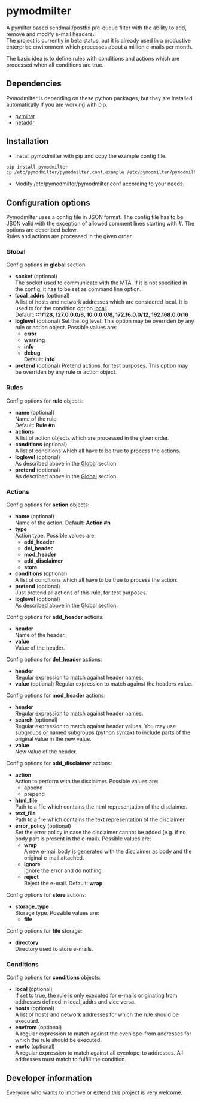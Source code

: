 # pymodmilter
A pymilter based sendmail/postfix pre-queue filter with the ability to add, remove and modify e-mail headers.  
The project is currently in beta status, but it is already used in a productive enterprise environment which processes about a million e-mails per month.  

The basic idea is to define rules with conditions and actions which are processed when all conditions are true.

## Dependencies
Pymodmilter is depending on these python packages, but they are installed automatically if you are working with pip.
* [pymilter](https://pythonhosted.org/pymilter/)
* [netaddr](https://github.com/drkjam/netaddr/)

## Installation
* Install pymodmilter with pip and copy the example config file.
```sh
pip install pymodmilter
cp /etc/pymodmilter/pymodmilter.conf.example /etc/pymodmilter/pymodmilter.conf
```
* Modify /etc/pymodmilter/pymodmilter.conf according to your needs.

## Configuration options
Pymodmilter uses a config file in JSON format. The config file has to be JSON valid with the exception of allowed comment lines starting with **#**. The options are described below.  
Rules and actions are processed in the given order.

### Global
Config options in **global** section:
* **socket** (optional)  
  The socket used to communicate with the MTA. If it is not specified in the config, it has to be set as command line option.
* **local_addrs** (optional)  
  A list of hosts and network addresses which are considered local. It is used to for the condition option [local](#Conditions).  
  Default: **::1/128, 127.0.0.0/8, 10.0.0.0/8, 172.16.0.0/12, 192.168.0.0/16**
* **loglevel**  (optional)
  Set the log level. This option may be overriden by any rule or action object. Possible values are:
  * **error**  
  * **warning**  
  * **info**  
  * **debug**  
  Default: **info**
* **pretend** (optional)
  Pretend actions, for test purposes. This option may be overriden by any rule or action object.

### Rules
Config options for **rule** objects:
* **name**  (optional)  
  Name of the rule.  
  Default: **Rule #n**
* **actions**  
  A list of action objects which are processed in the given order.
* **conditions** (optional)  
  A list of conditions which all have to be true to process the actions.
* **loglevel** (optional)  
  As described above in the [Global](#Global) section.
* **pretend** (optional)  
  As described above in the [Global](#Global) section.

### Actions
Config options for **action** objects:
* **name** (optional)  
  Name of the action.
  Default: **Action #n**
* **type**  
  Action type. Possible values are:
  * **add_header**
  * **del_header**
  * **mod_header**
  * **add_disclaimer**
  * **store**
* **conditions** (optional)  
  A list of conditions which all have to be true to process the action.
* **pretend** (optional)  
  Just pretend all actions of this rule, for test purposes.
* **loglevel** (optional)  
  As described above in the [Global](#Global) section.

Config options for **add_header** actions:
  * **header**  
    Name of the header.
  * **value**  
    Value of the header.

Config options for **del_header** actions:
  * **header**  
    Regular expression to match against header names.
  * **value** (optional)
    Regular expression to match against the headers value.

Config options for **mod_header** actions:
  * **header**  
    Regular expression to match against header names.
  * **search** (optional)  
    Regular expression to match against header values. You may use subgroups or named subgroups (python syntax) to include parts of the original value in the new value.
  * **value**  
    New value of the header.

Config options for **add_disclaimer** actions:
  * **action**  
    Action to perform with the disclaimer. Possible values are:
    * append
    * prepend
  * **html_file**  
    Path to a file which contains the html representation of the disclaimer.
  * **text_file**  
    Path to a file which contains the text representation of the disclaimer.
  * **error_policy** (optional)  
    Set the error policy in case the disclaimer cannot be added (e.g. if no body part is present in the e-mail). Possible values are:
    * **wrap**  
      A new e-mail body is generated with the disclaimer as body and the original e-mail attached.
    * **ignore**  
      Ignore the error and do nothing.
    * **reject**  
      Reject the e-mail.
    Default: **wrap**

Config options for **store** actions:
  * **storage_type**  
    Storage type. Possible values are:
    * **file**

Config options for **file** storage:
  * **directory**  
  Directory used to store e-mails.

### Conditions
Config options for **conditions** objects:
* **local** (optional)  
  If set to true, the rule is only executed for e-mails originating from addresses defined in local_addrs and vice versa.
* **hosts** (optional)  
  A list of hosts and network addresses for which the rule should be executed.
* **envfrom** (optional)  
  A regular expression to match against the evenlope-from addresses for which the rule should be executed.
* **envto** (optional)  
  A regular expression to match against all evenlope-to addresses. All addresses must match to fulfill the condition.

## Developer information
Everyone who wants to improve or extend this project is very welcome.
